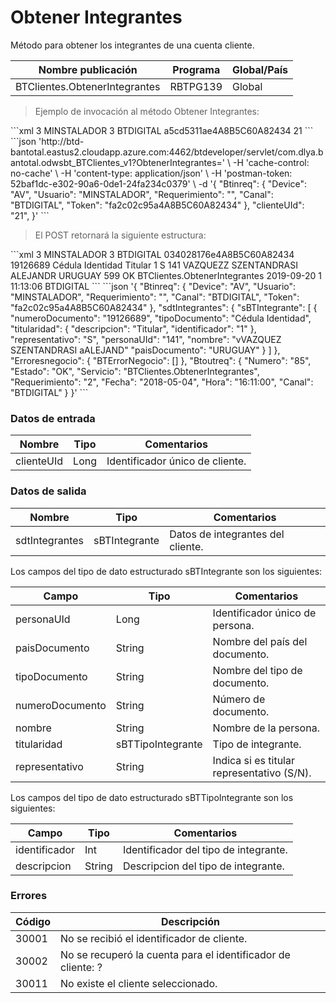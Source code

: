 # Obtener Integrantes 

Método para obtener los integrantes de una cuenta cliente. 

Nombre publicación | Programa | Global/País 
--------- | ----------- | ----------- 
BTClientes.ObtenerIntegrantes | RBTPG139 | Global 

> Ejemplo de invocación al método Obtener Integrantes: 

<code-group> 
<code-block title="XML" active> 
```xml 
<soapenv:Envelope xmlns:soapenv="http://schemas.xmlsoap.org/soap/envelope/" xmlns:bts="http://uy.com.dlya.bantotal/BTSOA/"> 
   <soapenv:Header/> 
   <soapenv:Body> 
      <bts:BTClientes.ObtenerIntegrantes> 
         <bts:Btinreq> 
            <bts:Device>3</bts:Device> 
            <bts:Usuario>MINSTALADOR</bts:Usuario> 
            <bts:Requerimiento>3</bts:Requerimiento> 
            <bts:Canal>BTDIGITAL</bts:Canal> 
            <bts:Token>a5cd5311ae4A8B5C60A82434</bts:Token> 
         </bts:Btinreq> 
         <bts:clienteUId>21</bts:clienteUId> 
      </bts:BTClientes.ObtenerIntegrantes> 
   </soapenv:Body> 
</soapenv:Envelope> 
``` 
</code-block> 

<code-block title="JSON"> 
```json 
  'http://btd-bantotal.eastus2.cloudapp.azure.com:4462/btdeveloper/servlet/com.dlya.bantotal.odwsbt_BTClientes_v1?ObtenerIntegrantes=' \ 
  -H 'cache-control: no-cache' \ 
  -H 'content-type: application/json' \ 
  -H 'postman-token: 52baf1dc-e302-90a6-0de1-24fa234c0379' \ 
  -d '{ 
	"Btinreq": { 
		"Device": "AV", 
		"Usuario": "MINSTALADOR", 
		"Requerimiento": "", 
		"Canal": "BTDIGITAL", 
		"Token": "fa2c02c95a4A8B5C60A82434" 
	}, 
	"clienteUId": "21", 
}' 
``` 
</code-block> 
</code-group> 

> El POST retornará la siguiente estructura: 

<code-group> 
<code-block title="XML" active> 
```xml 
<SOAP-ENV:Envelope xmlns:SOAP-ENV="http://schemas.xmlsoap.org/soap/envelope/" xmlns:xsd="http://www.w3.org/2001/XMLSchema" xmlns:SOAP-ENC="http://schemas.xmlsoap.org/soap/encoding/" xmlns:xsi="http://www.w3.org/2001/XMLSchema-instance"> 
   <SOAP-ENV:Body> 
      <BTClientes.ObtenerIntegrantesResponse xmlns="http://uy.com.dlya.bantotal/BTSOA/"> 
         <Btinreq> 
            <Device>3</Device> 
            <Usuario>MINSTALADOR</Usuario> 
            <Requerimiento>3</Requerimiento> 
            <Canal>BTDIGITAL</Canal> 
            <Token>034028176e4A8B5C60A82434</Token> 
         </Btinreq> 
         <sdtIntegrantes> 
            <sBTIntegrante> 
               <numeroDocumento>19126689</numeroDocumento> 
               <tipoDocumento>Cédula Identidad</tipoDocumento> 
               <titularidad> 
                  <descripcion>Titular</descripcion> 
                  <identificador>1</identificador> 
               </titularidad> 
               <representativo>S</representativo> 
               <personaUId>141</personaUId> 
               <nombre>VAZQUEZZ SZENTANDRASI ALEJANDR</nombre> 
               <paisDocumento>URUGUAY</paisDocumento> 
            </sBTIntegrante> 
         </sdtIntegrantes> 
         <Erroresnegocio></Erroresnegocio> 
         <Btoutreq> 
            <Numero>599</Numero> 
            <Estado>OK</Estado> 
            <Servicio>BTClientes.ObtenerIntegrantes</Servicio> 
            <Fecha>2019-09-20</Fecha> 
            <Requerimiento>1</Requerimiento> 
            <Hora>11:13:06</Hora> 
            <Canal>BTDIGITAL</Canal> 
         </Btoutreq> 
      </BTClientes.ObtenerIntegrantesResponse> 
   </SOAP-ENV:Body> 
</SOAP-ENV:Envelope> 
``` 
</code-block> 

<code-block title="JSON"> 
```json 
'{ 
	"Btinreq": { 
		"Device": "AV", 
		"Usuario": "MINSTALADOR", 
		"Requerimiento": "", 
		"Canal": "BTDIGITAL", 
		"Token": "fa2c02c95a4A8B5C60A82434" 
	}, 
    "sdtIntegrantes": { 
        "sBTIntegrante": [ 
            { 
				"numeroDocumento": "19126689", 
				"tipoDocumento": "Cédula Identidad", 
                "titularidad": { 
                    "descripcion": "Titular", 
                    "identificador": "1" 
                }, 
                "representativo": "S", 
                "personaUId": "141", 
                "nombre": "vVAZQUEZ SZENTANDRASI aALEJAND" 
				"paisDocumento": "URUGUAY" 
            } 
        ] 
    }, 
    "Erroresnegocio": { 
        "BTErrorNegocio": [] 
    }, 
    "Btoutreq": { 
        "Numero": "85", 
        "Estado": "OK", 
        "Servicio": "BTClientes.ObtenerIntegrantes", 
        "Requerimiento": "2", 
        "Fecha": "2018-05-04", 
        "Hora": "16:11:00", 
        "Canal": "BTDIGITAL" 
    } 
}' 
``` 
</code-block> 
</code-group>  

### Datos de entrada 

Nombre | Tipo | Comentarios 
--------- | ----------- | ----------- 
clienteUId | Long | Identificador único de cliente.  

### Datos de salida 

Nombre | Tipo | Comentarios 
--------- | ----------- | ----------- 
sdtIntegrantes | sBTIntegrante | Datos de integrantes del cliente. 

Los campos del tipo de dato estructurado sBTIntegrante son los siguientes: 

Campo | Tipo | Comentarios 
--------- | ----------- | ----------- 
personaUId | Long | Identificador único de persona. 
paisDocumento | String | Nombre del país del documento. 
tipoDocumento | String | Nombre del tipo de documento. 
numeroDocumento | String | Número de documento. 
nombre | String | Nombre de la persona. 
titularidad | sBTTipoIntegrante | Tipo de integrante. 
representativo | String | Indica si es titular representativo (S/N). 

Los campos del tipo de dato estructurado sBTTipoIntegrante son los siguientes: 

Campo | Tipo | Comentarios 
--------- | ----------- | ----------- 
identificador | Int | Identificador del tipo de integrante. 
descripcion | String | Descripcion del tipo de integrante. 

### Errores 

Código | Descripción 
--------- | ----------- 
30001 | No se recibió el identificador de cliente. 
30002 | No se recuperó la cuenta para el identificador de cliente: ? 
30011 | No existe el cliente seleccionado. 

 
